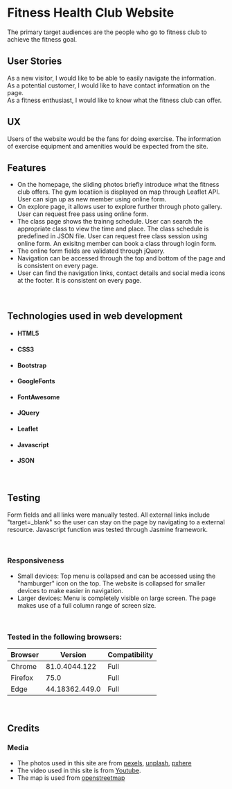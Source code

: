 # Fitness Health Club Website
The primary target audiences are the people who go to fitness club to achieve the fitness goal.


## User Stories
As a new visitor, I would like to be able to easily navigate the information.<br>
As a potential customer, I would like to have contact information on the page.<br>
As a fitness enthusiast, I would like to know what the fitness club can offer.


## UX
Users of the website would be the fans for doing exercise. The information of exercise equipment and amenities would be expected from the site.


## Features
- On the homepage, the sliding photos briefly introduce what the fitness club offers. The gym locatiion is displayed on map through Leaflet API.  User can sign up as new member using online form.<br>
- On explore page, it allows user to explore further through photo gallery.  User can request free pass using online form.<br>
- The class page shows the trainng schedule.  User can search the appropriate class to view the time and place.  The class schedule is predefined in JSON file.  User can request free class session using online form.   An exisitng member can book a class through login form.<br>
- The online form fields are validated through jQuery.<br>
- Navigation can be accessed through the top and bottom of the page and is consistent on every page.<br>
- User can find the navigation links, contact details and social media icons at the footer.  It is consistent on every page.
<br>

## Technologies used in web development

- #### HTML5
- #### CSS3
- #### Bootstrap
- #### GoogleFonts
- #### FontAwesome 
- #### JQuery
- #### Leaflet
- #### Javascript
- #### JSON 
<br>

## Testing
Form fields and all links were manually tested.  All external links include "target=_blank" so the user can stay on the page by navigating to a external resource. Javascript function was tested through Jasmine framework.


<br>

### Responsiveness
- Small devices: Top menu is collapsed and can be accessed using the "hamburger" icon on the top. The website is collapsed for smaller devices to make easier in navigation.<br>
- Larger devices: Menu is completely visible on large screen. The page makes use of a full column range of screen size.

<br>

### Tested in the following browsers:
|Browser  | Version       | Compatibility |
|---------|---------------|---------------|
|Chrome   |81.0.4044.122  | Full          |
|Firefox  |75.0           | Full          |
|Edge     |44.18362.449.0 | Full          |

<br>

## Credits
### Media
- The photos used in this site are from [pexels](https://www.pexels.com/), [unplash](https://unplash.com), [pxhere](https://pxhere.com)<br>
- The video used in this site is from [Youtube](https://www.youtube.com/).
- The map is used from [openstreetmap](https://openstreetmap.org)
